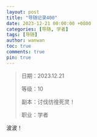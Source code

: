 ```yaml
---
layout: post
title: "导随记录400"
date: 2023-12-21 00:00:00 +0800
categories: [导随, 学者]
tags: [导随]
author: wanwan
toc: true
comments: true
pin: true
---
```

> 日期：2023.12.21
>
> 等级：10
>
> 副本：讨伐彷徨死灵！
>
> 职业：学者

波波！